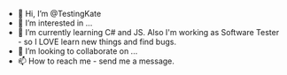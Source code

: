 - 👋 Hi, I’m @TestingKate
- 👀 I’m interested in ...
- 🌱 I’m currently learning C# and JS. Also I'm working as Software Tester - so I LOVE learn new things and find bugs. 
- 💞️ I’m looking to collaborate on ...
- 📫 How to reach me - send me a message.

<!---
TestingKate/TestingKate is a ✨ special ✨ repository because its `README.md` (this file) appears on your GitHub profile.
You can click the Preview link to take a look at your changes.
--->
